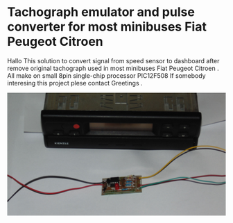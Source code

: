 Tachograph emulator and pulse converter for most 
minibuses Fiat Peugeot Citroen
=================================================================================================

Hallo
This solution to convert signal from speed sensor to dashboard after remove original tachograph
used in most minibuses Fiat Peugeot Citroen .
All make on small 8pin single-chip processor PIC12F508 
If somebody interesing this project plese contact 
Greetings . 

<img src="https://raw.githubusercontent.com/SP6QKX/Tachograph-emulator-and-pulse-converter-Fiat-Peugeot-Citroen/master/1.jpg">
